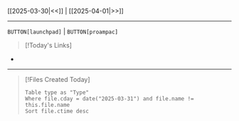 [[2025-03-30|<<]] | [[2025-04-01|>>]]

---

`BUTTON[launchpad]` | `BUTTON[proampac]`

>[!Today's Links]
 -

---

>[!Files Created Today]
>```dataview
>Table type as "Type"
>Where file.cday = date("2025-03-31") and file.name != this.file.name
>Sort file.ctime desc
>```
